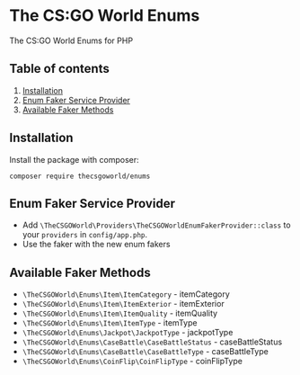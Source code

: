 # The CS:GO World Enums

The CS:GO World Enums for PHP

## Table of contents

1. [Installation](#installation)
2. [Enum Faker Service Provider](#enum-faker-service-provider)
3. [Available Faker Methods](#available-faker-methods)

## Installation

Install the package with composer:

```
composer require thecsgoworld/enums
```

## Enum Faker Service Provider

- Add `\TheCSGOWorld\Providers\TheCSGOWorldEnumFakerProvider::class` to your `providers` in `config/app.php`.
- Use the faker with the new enum fakers

## Available Faker Methods

- `\TheCSGOWorld\Enums\Item\ItemCategory` - itemCategory
- `\TheCSGOWorld\Enums\Item\ItemExterior` - itemExterior
- `\TheCSGOWorld\Enums\Item\ItemQuality` - itemQuality
- `\TheCSGOWorld\Enums\Item\ItemType` - itemType
- `\TheCSGOWorld\Enums\Jackpot\JackpotType` - jackpotType
- `\TheCSGOWorld\Enums\CaseBattle\CaseBattleStatus` - caseBattleStatus
- `\TheCSGOWorld\Enums\CaseBattle\CaseBattleType` - caseBattleType
- `\TheCSGOWorld\Enums\CoinFlip\CoinFlipType` - coinFlipType